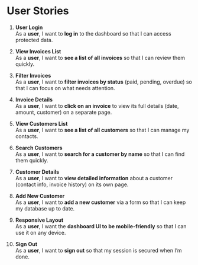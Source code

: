 # User Stories

1. **User Login**  
   As a **user**, I want to **log in** to the dashboard so that I can access protected data.

2. **View Invoices List**  
   As a **user**, I want to **see a list of all invoices** so that I can review them quickly.

3. **Filter Invoices**  
   As a **user**, I want to **filter invoices by status** (paid, pending, overdue) so that I can focus on what needs attention.

4. **Invoice Details**  
   As a **user**, I want to **click on an invoice** to view its full details (date, amount, customer) on a separate page.

5. **View Customers List**  
   As a **user**, I want to **see a list of all customers** so that I can manage my contacts.

6. **Search Customers**  
   As a **user**, I want to **search for a customer by name** so that I can find them quickly.

7. **Customer Details**  
   As a **user**, I want to **view detailed information** about a customer (contact info, invoice history) on its own page.

8. **Add New Customer**  
   As a **user**, I want to **add a new customer** via a form so that I can keep my database up to date.

9. **Responsive Layout**  
   As a **user**, I want the **dashboard UI to be mobile-friendly** so that I can use it on any device.

10. **Sign Out**  
    As a **user**, I want to **sign out** so that my session is secured when I’m done.